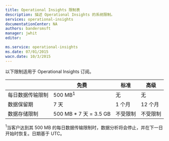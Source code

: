 ```yaml
---
title: Operational Insights 限制表
description: 描述 Operational Insights 的系统限制。
services: operational-insights
documentationCenter: NA
authors: bandersmsft
manager: jwhit
editor: 

ms.service: operational-insights
ms.date: 07/01/2015
wacn.date: 10/3/2015
---
```


以下限制适用于 Operational Insights 订阅。

| |免费|标准|高级|
|---|---|---|---|
|每日数据传输限制|500 MB<sup>1</sup>|无|无|
|数据保留期|7 天|1 个月|12 个月|
|数据存储限制|500 MB * 7 天 = 3.5 GB|不受限制|不受限制|

<sup>1</sup>当客户达到其 500 MB 的每日数据传输限制时，数据分析将会停止，并在下一日开始时恢复。日期基于 UTC。

<!---HONumber=71-->